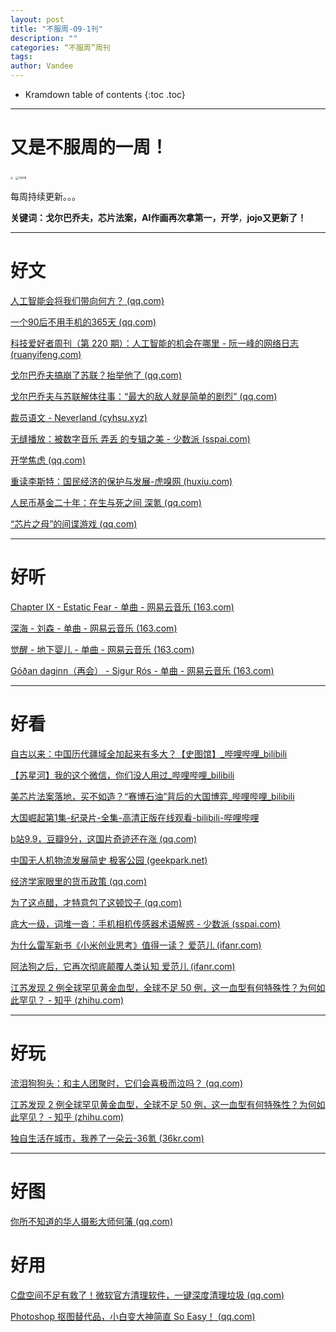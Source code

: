 ```yaml
---
layout: post
title: "不服周-09-1刊"
description: ""
categories: “不服周”周刊
tags: 
author: Vandee
---
```


* Kramdown table of contents
{:toc .toc}


------

# 又是不服周的一周！



<img src="https://s2.loli.net/2022/07/20/LvK8Y7fkOprtPGo.jpg" style="zoom: 25%;" />           <img src="https://s2.loli.net/2022/07/20/gdhaYyfs2r1Cue4.jpg" alt="11478" style="zoom: 33%;" />



每周持续更新。。。

**关键词：戈尔巴乔夫，芯片法案，AI作画再次拿第一，开学**，**jojo又更新了！**

------

# 好文

[人工智能会将我们带向何方？ (qq.com)](https://mp.weixin.qq.com/s/wc7x8UpPwb1nQZpkEiSruQ)

[一个90后不用手机的365天 (qq.com)](https://mp.weixin.qq.com/s/rFhpYwuF-NZAXH_Q_n_gnA)

[科技爱好者周刊（第 220 期）：人工智能的机会在哪里 - 阮一峰的网络日志 (ruanyifeng.com)](http://www.ruanyifeng.com/blog/2022/08/weekly-issue-220.html)

[戈尔巴乔夫搞崩了苏联？抬举他了 (qq.com)](https://mp.weixin.qq.com/s/FVOvzVn9ca1M5DZcNhwK8Q)

[戈尔巴乔夫与苏联解体往事：“最大的敌人就是简单的剧烈” (qq.com)](https://mp.weixin.qq.com/s/jKlkJ9a_qAcY4h4by-318g)

[裁员语文 - Neverland (cyhsu.xyz)](https://type.cyhsu.xyz/2022/07/layoff-literature/)

[无缝播放：被数字音乐  弄丢 的专辑之美 - 少数派 (sspai.com)](https://sspai.com/post/75517)

[开学焦虑 (qq.com)](https://mp.weixin.qq.com/s/ijgMMLFR6HK_RPlTviKtVQ)

[重读李斯特：国民经济的保护与发展-虎嗅网 (huxiu.com)](https://www.huxiu.com/article/648441.html?f=rss)

[人民币基金二十年：在生与死之间 深氪 (qq.com)](https://mp.weixin.qq.com/s/f1MFDk2eyLKeaaSCRBunrA)

[“芯片之母”的间谍游戏 (qq.com)](https://mp.weixin.qq.com/s/sQhL8ks7K3lkAvZU0BtiNQ)

------



# 好听

[Chapter IX - Estatic Fear - 单曲 - 网易云音乐 (163.com)](https://music.163.com/#/song?id=1300971)

[深海 - 刘森 - 单曲 - 网易云音乐 (163.com)](https://music.163.com/#/song?id=1860234945)

[觉醒 - 地下婴儿 - 单曲 - 网易云音乐 (163.com)](https://music.163.com/#/song?id=350957)

[Góðan daginn（再会） - Sigur Rós - 单曲 - 网易云音乐 (163.com)](https://music.163.com/#/song?id=22212225)

------

# 好看

[自古以来：中国历代疆域全加起来有多大？【史图馆】_哔哩哔哩_bilibili](https://www.bilibili.com/video/BV1pU4y1r7Ws?spm_id_from=444.41.list.card_archive.click&vd_source=92184533e359726f138fee9650261f0f)

[【苏星河】我的这个微信，你们没人用过_哔哩哔哩_bilibili](https://www.bilibili.com/video/BV1tV4y1H72k?spm_id_from=444.41.list.card_archive.click&vd_source=92184533e359726f138fee9650261f0f)

[美芯片法案落地，买不如造？“赛博石油”背后的大国博弈_哔哩哔哩_bilibili](https://www.bilibili.com/video/BV1GP41157zL?spm_id_from=444.42.list.card_archive.click&vd_source=92184533e359726f138fee9650261f0f)

[大国崛起第1集-纪录片-全集-高清正版在线观看-bilibili-哔哩哔哩](https://www.bilibili.com/bangumi/play/ep395183?from_spmid=666.25.episode.0&from_outer_spmid=333.337.0.0)

[b站9.9，豆瓣9分，这国片奇迹还在涨 (qq.com)](https://mp.weixin.qq.com/s/uYEh1NoD8fwa_8C15yNiHA)

[中国无人机物流发展简史    极客公园 (geekpark.net)](http://www.geekpark.net/news/307745)

[经济学家眼里的货币政策 (qq.com)](https://mp.weixin.qq.com/s/Ejfnw7WMOObttqt-XFO5hg)

[为了这点醋，才特意包了这顿饺子 (qq.com)](https://mp.weixin.qq.com/s/G9cbyAQUM1sEn6bQpBA0Eg)

[底大一级，词堆一沓：手机相机传感器术语解惑 - 少数派 (sspai.com)](https://sspai.com/post/75454)

[为什么雷军新书《小米创业思考》值得一读？   爱范儿 (ifanr.com)](https://www.ifanr.com/1509895?utm_source=rss&utm_medium=rss&utm_campaign=)

[阿法狗之后，它再次彻底颠覆人类认知    爱范儿 (ifanr.com)](https://www.ifanr.com/1510280?utm_source=rss&utm_medium=rss&utm_campaign=)

[江苏发现 2 例全球罕见黄金血型，全球不足 50 例，这一血型有何特殊性？为何如此罕见？ - 知乎 (zhihu.com)](https://www.zhihu.com/question/550679559)

------



# 好玩

[流泪狗狗头：和主人团聚时，它们会喜极而泣吗？ (qq.com)](https://mp.weixin.qq.com/s/FFw9mL4-bYnwe86FFlKVaw)

[江苏发现 2 例全球罕见黄金血型，全球不足 50 例，这一血型有何特殊性？为何如此罕见？ - 知乎 (zhihu.com)](https://www.zhihu.com/question/550679559)

[独自生活在城市，我养了一朵云-36氪 (36kr.com)](https://www.36kr.com/p/1893342052454912)

------



# 好图

[你所不知道的华人摄影大师何藩 (qq.com)](https://mp.weixin.qq.com/s/NBI5dsHc92Zbc94CEHBfkQ)



# 好用

[C盘空间不足有救了！微软官方清理软件，一键深度清理垃圾 (qq.com)](https://mp.weixin.qq.com/s/6uZLjYWIRoYp2hK_ZbQcdQ)

[Photoshop 抠图替代品，小白变大神简直 So Easy！ (qq.com)](https://mp.weixin.qq.com/s/mjkgWCK0VVKwAUUOVIAzFw)





